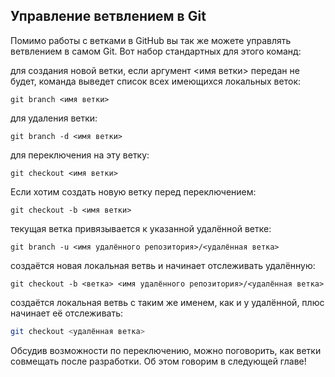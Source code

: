 ## Управление ветвлением в Git

Помимо работы с ветками в GitHub вы так же можете управлять ветвлением в самом Git.
Вот набор стандартных для этого команд:

для создания новой ветки, если аргумент <имя ветки> передан не будет, команда выведет список всех имеющихся локальных веток:
``` bash=
git branch <имя ветки>
```
для удаления ветки:
``` bash=
git branch -d <имя ветки>
```
для переключения на эту ветку:
``` bash=
git checkout <имя ветки>
```
Если хотим создать новую ветку перед переключением:
``` bash=
git checkout -b <имя ветки>
```
текущая ветка привязывается к указанной удалённой ветке:
``` bash=
git branch -u <имя удалённого репозитория>/<удалённая ветка>
```
создаётся новая локальная ветвь и начинает отслеживать удалённую:
``` bash=
git checkout -b <ветка> <имя удалённого репозитория>/<удалённая ветка>
```
создаётся локальная ветвь с таким же именем, как и у удалённой, плюс начинает её отслеживать:
```bash
git checkout <удалённая ветка>
```
Обсудив возможности по переключению, можно поговорить, как ветки совмещать после разработки. 
Об этом говорим в следующей главе!

